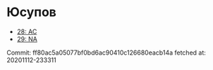 # Юсупов
- [28: AC](28.md)
- [29: NA](29.md)

Commit: ff80ac5a05077bf0bd6ac90410c126680eacb14a
 fetched at: 20201112-233311
